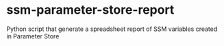 # ssm-parameter-store-report
Python script that generate a spreadsheet report of SSM variables created in Parameter Store
